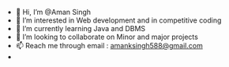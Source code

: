 - 👋 Hi, I’m @Aman Singh
- 👀 I’m interested in Web development and in competitive coding 
- 🌱 I’m currently learning Java and DBMS
- 💞️ I’m looking to collaborate on Minor and major projects
- 📫 Reach me through email : amanksingh588@gmail.com
- 

<!---
Amansingh80/Amansingh80 is a ✨ special ✨ repository because its `README.md` (this file) appears on your GitHub profile.
You can click the Preview link to take a look at your changes.
--->
